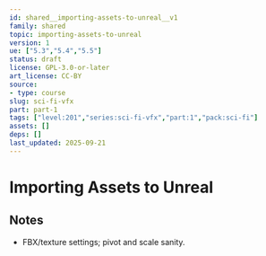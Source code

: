 ```yaml
---
id: shared__importing-assets-to-unreal__v1
family: shared
topic: importing-assets-to-unreal
version: 1
ue: ["5.3","5.4","5.5"]
status: draft
license: GPL-3.0-or-later
art_license: CC-BY
source:
- type: course
slug: sci-fi-vfx
part: part-1
tags: ["level:201","series:sci-fi-vfx","part:1","pack:sci-fi"]
assets: []
deps: []
last_updated: 2025-09-21
---
```



# Importing Assets to Unreal


## Notes
- FBX/texture settings; pivot and scale sanity.